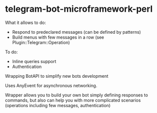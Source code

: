 # telegram-bot-microframework-perl

What it allows to do:
 - Respond to predeclared messages (can be defined by patterns)
 - Build menus with few messages in a row (see Plugin::Telegram::Operation)
 
To do:
 - Inline queries support
 - Authentication
 

Wrapping BotAPI to simplify new bots development

Uses AnyEvent for asynchronous networking.

Wrapper allows you to build your own bot simply defining responses to commands,
but also can help you with more complicated scenarios (operations including few messages, authentication)
